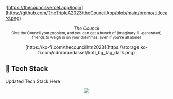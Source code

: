 ![https://thecouncil.vercel.app/login](https://github.com/TheTripleA2023/theCouncilApp/blob/main/promo/titlecard.png)

<p align="center">
  <em>The Council</em></br>
  <sub> Give the Council your problem, and you can get a bunch of (imaginary AI-generated) friends to weigh in on your dilemmas, even if you're all alone! </sub>
</p>
<p align="center">
[https://ko-fi.com/thecouncilhtn2023](https://storage.ko-fi.com/cdn/brandasset/kofi_bg_tag_dark.png)
</p>


## 🚀 Tech Stack

Updated Tech Stack Here
<p align="center">
  <a href="https://skillicons.dev">
    <img src="https://skillicons.dev/icons?i=git,supabase,typescript,nextjs,tailwind,vercel" />
  </a>
</p>

